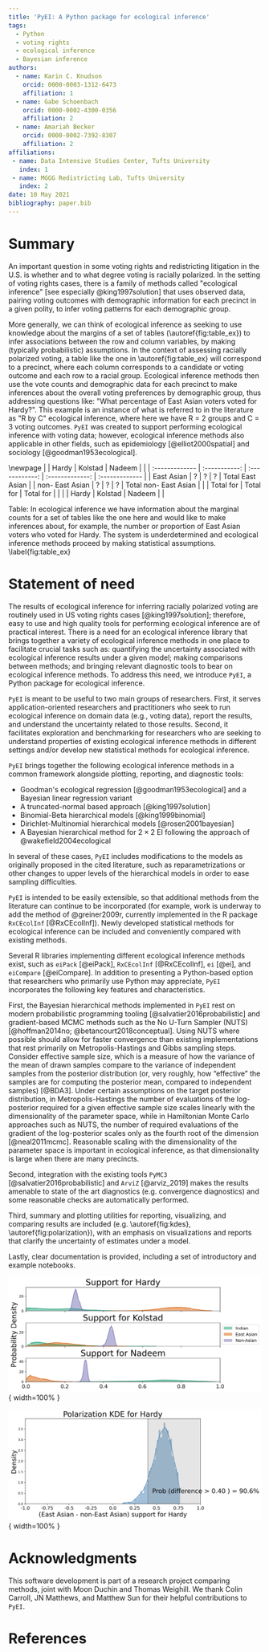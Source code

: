```yaml
---
title: 'PyEI: A Python package for ecological inference'
tags:
  - Python
  - voting rights
  - ecological inference
  - Bayesian inference
authors:
  - name: Karin C. Knudson
    orcid: 0000-0003-1312-6473
    affiliation: 1
  - name: Gabe Schoenbach
    orcid: 0000-0002-4300-0356
    affiliation: 2
  - name: Amariah Becker
    orcid: 0000-0002-7392-8307
    affiliation: 2
affiliations:
 - name: Data Intensive Studies Center, Tufts University
   index: 1
 - name: MGGG Redistricting Lab, Tufts University
   index: 2
date: 10 May 2021
bibliography: paper.bib
---
```



# Summary

An important question in some voting rights and redistricting litigation in the U.S. is whether and to what degree voting is racially polarized.
In the setting of voting rights cases, there is a family of methods called "ecological inference" [see especially @king1997solution] that uses
observed data, pairing voting outcomes with demographic information
for each precinct in a given polity, to infer voting patterns for each demographic group.

More generally, we can think of ecological inference as seeking to use knowledge about the margins of a set of tables (\autoref{fig:table_ex}) to infer associations between the row and column variables, by making (typically probabilistic) assumptions. In the context of assessing racially polarized voting, a table like the one in \autoref{fig:table_ex} will correspond to a precinct, where each column corresponds to a candidate or voting outcome and each row to a racial group. Ecological inference methods then use the vote counts and demographic data for each precinct to make inferences about the overall voting preferences by demographic group, thus addressing questions like: "What percentage of East Asian voters voted for Hardy?". This example is an instance of what is referred to in the literature as "R by C" ecological inference, where here we have R $=$ 2 groups and C $=$ 3 voting outcomes.
`PyEI` was created to support performing ecological inference with voting data; however, ecological inference methods also applicable in other fields, such as epidemiology [@elliot2000spatial] and sociology [@goodman1953ecological].

\newpage
|                 | Hardy         | Kolstad        | Nadeem |   |
| :-------------  | :-----------: | :------------: | :-------------: | :------------- |
| East Asian      | ?             |  ?                    | ? | Total East Asian |
| non- East Asian | ?     | ?              | ? | Total non- East Asian |
|                 | Total for    | Total for   | Total for |  |
|                 |  Hardy     | Kolstad   |  Nadeem |  |

Table: In ecological inference we have information about the marginal counts for a set of tables like the one here and would like to make inferences about, for example, the number or proportion of East Asian voters who voted for Hardy. The system is underdetermined and ecological inference methods proceed by making statistical assumptions. \label{fig:table_ex}

# Statement of need

The results of ecological inference for inferring racially polarized voting are routinely used in
US voting rights cases [@king1997solution]; therefore, easy to use and high quality tools for performing ecological inference are of practical interest. There is a need for an ecological inference library that 
brings together a variety of ecological inference methods in one place to facilitate
crucial tasks such as: quantifying the uncertainty associated with ecological inference
results under a given model; making comparisons between methods; and bringing relevant 
diagnostic tools to bear on ecological inference methods. To address this need, 
we introduce `PyEI`, a Python package for ecological inference. 

`PyEI` is meant to be useful to two main groups of researchers. First, it serves application-oriented researchers and practitioners who seek to run ecological inference on domain data (e.g., voting data), report the results, and understand the uncertainty related to those results.
Second, it facilitates exploration and benchmarking for researchers who are seeking to understand properties of existing
ecological inference methods in different settings and/or develop new statistical methods for ecological inference.

`PyEI` brings together the following ecological inference methods in a common framework alongside plotting, reporting, and diagnostic tools:

- Goodman's ecological regression [@goodman1953ecological] and a Bayesian linear regression variant
- A truncated-normal based approach [@king1997solution]
- Binomial-Beta hierarchical models [@king1999binomial]
- Dirichlet-Multinomial hierarchical models [@rosen2001bayesian]
- A Bayesian hierarchical method for ${2 \times 2}$ EI following the approach of @wakefield2004ecological

In several of these cases, `PyEI` includes modifications to the models as originally proposed in the cited literature, such as reparametrizations or other changes to upper levels of the hierarchical models in order to ease sampling difficulties.

`PyEI` is intended to be easily extensible, so that additional methods from the literature can continue to be incorporated (for example, work is underway to add the method of @greiner2009r, currently implemented in the R package `RxCEcolInf` [@RxCEcolInf]). Newly developed statistical methods for ecological inference can be included and conveniently compared with existing methods.

Several R libraries implementing different ecological inference methods exist, such as `eiPack` [@eiPack], `RxCEcolInf` [@RxCEcolInf], `ei` [@ei], and `eiCompare` [@eiCompare]. In addition to presenting a Python-based option that researchers who primarily use Python may appreciate, `PyEI` 
incorporates the following key features and characteristics.

First, the Bayesian hierarchical methods implemented in `PyEI` rest on modern probabilistic programming tooling [@salvatier2016probabilistic] and gradient-based MCMC methods such as the No U-Turn Sampler (NUTS) [@hoffman2014no; @betancourt2018conceptual]. Using NUTS where possible should allow for faster convergence than existing implementations that rest primarily on Metropolis-Hastings and Gibbs sampling steps. Consider effective sample size, which is a measure of how the variance of the mean of drawn samples compare to the variance of independent samples from the posterior distribution (or, very roughly, how “effective” the samples are for computing the posterior mean, compared to independent samples) [@BDA3]. Under certain assumptions on the target posterior distribution, in Metropolis-Hastings the number of evaluations of the log-posterior required for a given effective sample size scales linearly with the dimensionality of the parameter space, while in Hamiltonian Monte Carlo approaches such as NUTS, the number of required evaluations of the gradient of the log-posterior scales only as the fourth root of the dimension [@neal2011mcmc]. Reasonable scaling with the dimensionality of the parameter space is important in ecological inference, as that dimensionality is large when there are many precincts.

Second, integration with the existing tools `PyMC3` [@salvatier2016probabilistic] and `ArviZ` [@arviz_2019] makes the results amenable to state of the art diagnostics (e.g. convergence diagnostics) and some reasonable checks are automatically performed. 
 
Third, summary and plotting utilities for reporting, visualizing, and comparing results are included (e.g. \autoref{fig:kdes}, \autoref{fig:polarization}), with an emphasis on visualizations and reports that clarify the uncertainty of estimates under a model.

Lastly, clear documentation is provided, including a set of introductory and example notebooks.

![Kernel density estimation plots for visualizing uncertainty of support for candidates within each group.\label{fig:kdes}](figs/figure2.png){ width=100% } 

![Visualizing and quantifying degree of polarization.\label{fig:polarization}](figs/figure4.png){ width=100% }

# Acknowledgments

This software development is part of a research project comparing methods, joint with Moon Duchin and Thomas Weighill. We thank Colin Carroll, JN Matthews, and Matthew Sun for their helpful contributions to `PyEI`. 


<!-- ![Bayesian credible intervals for support of candidates within groups.\label{fig:credible_interval}](figs/figure3.png){ width=100% } -->

<!-- ![Visualizing estimates and uncertainty for precinct-level estimates.\label{fig:precinct_level}](figs/figure5.png){ width=50% }

![Tomography plots for two-by-two ecological inference.\label{fig:tomography}](figs/figure6.png){ width=40% } -->

# References

